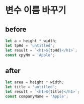 # 변수 이름 바꾸기

## before

```js
let a = height * width;
let tpHd = 'untitled';
let result = `<h1>${tpHd}</h1>`;
const cpyNm = 'Apple';
```

## after

```js
let area = height * width;
let title = 'untitled';
let result = `<h1>${title}</h1>`;
const companyName = 'Apple';
```
